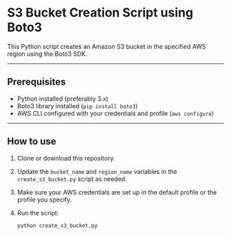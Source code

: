 # S3 Bucket Creation Script using Boto3

This Python script creates an Amazon S3 bucket in the specified AWS region using the Boto3 SDK.

---

## Prerequisites

- Python installed (preferably 3.x)
- Boto3 library installed (`pip install boto3`)
- AWS CLI configured with your credentials and profile (`aws configure`)

---

## How to use

1. Clone or download this repository.

2. Update the `bucket_name` and `region_name` variables in the `create_s3_bucket.py` script as needed.

3. Make sure your AWS credentials are set up in the default profile or the profile you specify.

4. Run the script:

   ```bash
   python create_s3_bucket.py
